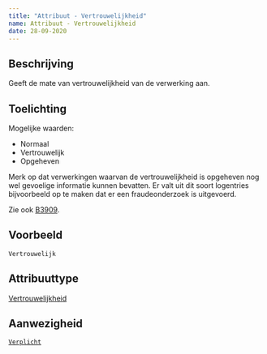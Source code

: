 ```yaml
---
title: "Attribuut - Vertrouwelijkheid"
name: Attribuut - Vertrouwelijkheid
date: 28-09-2020
---
```


## Beschrijving
Geeft de mate van vertrouwelijkheid van de verwerking aan.

## Toelichting
Mogelijke waarden:

-	Normaal
-	Vertrouwelijk
-	Opgeheven

Merk op dat verwerkingen waarvan de vertrouwelijkheid is opgeheven nog wel gevoelige informatie kunnen bevatten. Er valt uit dit soort logentries bijvoorbeeld op te maken dat er een fraudeonderzoek is uitgevoerd.

Zie ook [B3909](../../achtergronddocumentatie/ontwerp/artefacten/3909.md).

## Voorbeeld
`Vertrouwelijk`

## Attribuuttype
[Vertrouwelijkheid](../attribuuttypen/Vertrouwelijkheid.md)

## Aanwezigheid
[`Verplicht`](../../gegevenswoordenboek/readme.md#bijzondere-meta-attributen)
